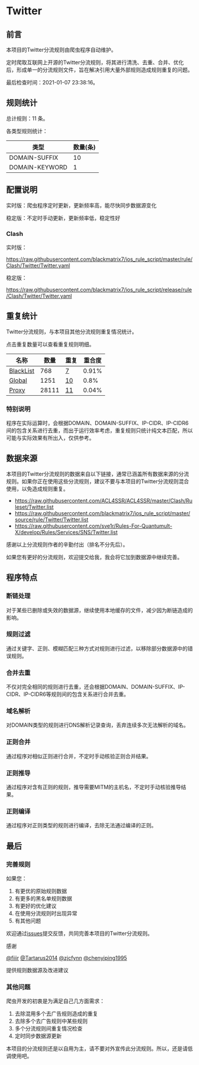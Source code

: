 # Twitter

## 前言

本项目的Twitter分流规则由爬虫程序自动维护。

定时爬取互联网上开源的Twitter分流规则，将其进行清洗、去重、合并、优化后，形成单一的分流规则文件，旨在解决引用大量外部规则造成规则重复的问题。



最后检查时间：2021-01-07 23:38:16。

## 规则统计

总计规则：11 条。

各类型规则统计：

| 类型 | 数量(条) |
| ---- | ---- |
| DOMAIN-SUFFIX | 10 |
| DOMAIN-KEYWORD | 1 |
## 配置说明

实时版：爬虫程序定时更新，更新频率高，能尽快同步数据源变化

稳定版：不定时手动更新，更新频率低，稳定性好

### Clash 
实时版：

https://raw.githubusercontent.com/blackmatrix7/ios_rule_script/master/rule/Clash/Twitter/Twitter.yaml

稳定版：

https://raw.githubusercontent.com/blackmatrix7/ios_rule_script/release/rule/Clash/Twitter/Twitter.yaml

## 重复统计

Twitter分流规则，与本项目其他分流规则重复情况统计。

点击重复数量可以查看重复规则明细。

| 名称 | 数量 | 重复 | 重合度 |
| ---- | ---- | ---- | ------ |
|  [BlackList](https://github.com/blackmatrix7/ios_rule_script/tree/master/rule/Clash/BlackList)    | 768   | [7](https://raw.githubusercontent.com/blackmatrix7/ios_rule_script/master/rule/Clash/Twitter/Twitter_Repeat.list)   |   0.91% |
|  [Global](https://github.com/blackmatrix7/ios_rule_script/tree/master/rule/Clash/Global)    | 1251   | [10](https://raw.githubusercontent.com/blackmatrix7/ios_rule_script/master/rule/Clash/Twitter/Twitter_Repeat.list)   |   0.8% |
|  [Proxy](https://github.com/blackmatrix7/ios_rule_script/tree/master/rule/Clash/Proxy)    | 28111   | [11](https://raw.githubusercontent.com/blackmatrix7/ios_rule_script/master/rule/Clash/Twitter/Twitter_Repeat.list)   |   0.04% |
### 特别说明
程序在实际运算时，会根据DOMAIN、DOMAIN-SUFFIX、IP-CIDR、IP-CIDR6间的包含关系进行去重，而出于运行效率考虑，重复规则只统计纯文本匹配，所以可能与实际效果有所出入，仅供参考。

## 数据来源

本项目的Twitter分流规则的数据来自以下链接，通常已涵盖所有数据来源的分流规则。如果你正在使用这些分流规则，建议不要与本项目的Twitter分流规则混合使用，以免造成规则重复。

- https://raw.githubusercontent.com/ACL4SSR/ACL4SSR/master/Clash/Ruleset/Twitter.list
- https://raw.githubusercontent.com/blackmatrix7/ios_rule_script/master/source/rule/Twitter/Twitter.list
- https://raw.githubusercontent.com/sve1r/Rules-For-Quantumult-X/develop/Rules/Services/SNS/Twitter.list


感谢以上分流规则作者的辛勤付出（排名不分先后）。

如果您有更好的分流规则，欢迎提交给我，我会将它加到数据源中继续完善。

## 程序特点

### 断链处理

对于某些已删除或失效的数据源，继续使用本地缓存的文件，减少因为断链造成的影响。

### 规则过滤

通过关键字、正则、模糊匹配三种方式对规则进行过滤，以移除部分数据源中的错误规则。

### 合并去重

不仅对完全相同的规则进行去重，还会根据DOMAIN、DOMAIN-SUFFIX、IP-CIDR、IP-CIDR6等规则间的包含关系进行合并去重。

### 域名解析

对DOMAIN类型的规则进行DNS解析记录查询，丢弃连续多次无法解析的域名。

### 正则合并

通过程序对相似正则进行合并，不定时手动核验正则合并结果。

### 正则推导

通过程序对含有正则的规则，推导需要MITM的主机名，不定时手动核验推导结果。

### 正则编译

通过程序对正则类型的规则进行编译，去除无法通过编译的正则。

## 最后

### 完善规则

如果您：

1. 有更优的原始规则数据
2. 有更多的黑名单规则数据
3. 有更好的优化建议
4. 在使用分流规则时出现异常
5. 有其他问题

欢迎通过[issues](https://github.com/blackmatrix7/ios_rule_script/issues/new)提交反馈，共同完善本项目的Twitter分流规则。

感谢

[@fiiir](https://github.com/fiiir) [@Tartarus2014](https://github.com/Tartarus2014) [@zjcfynn](https://github.com/zjcfynn) [@chenyiping1995](https://github.com/chenyiping1995) 

提供规则数据源及改进建议

### 其他问题

爬虫开发的初衷是为满足自己几方面需求：

1. 去除混用多个去广告规则造成的重复
2. 去除多个去广告规则中某些规则
3. 多个分流规则间重复情况检查
4. 定时同步数据源更新

本项目的分流规则还是以自用为主，请不要对外宣传此分流规则。所以，还是请低调使用吧。